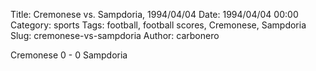 Title: Cremonese vs. Sampdoria, 1994/04/04
Date: 1994/04/04 00:00
Category: sports
Tags: football, football scores, Cremonese, Sampdoria
Slug: cremonese-vs-sampdoria
Author: carbonero


Cremonese 0 - 0 Sampdoria
